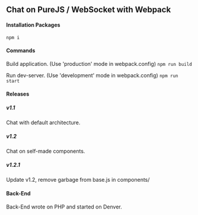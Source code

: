 ## Chat on PureJS / WebSocket with Webpack

#### Installation Packages

`npm i`


#### Commands

Build application. (Use 'production' mode in webpack.config)
`npm run build`

Run dev-server. (Use 'development' mode in webpack.config)
`npm run start`

#### Releases

##### v1.1
Chat with default architecture.
##### v1.2
Chat on self-made components.
##### v1.2.1
Update v1.2, remove garbage from base.js in components/


#### Back-End

Back-End wrote on PHP and started on Denver.
